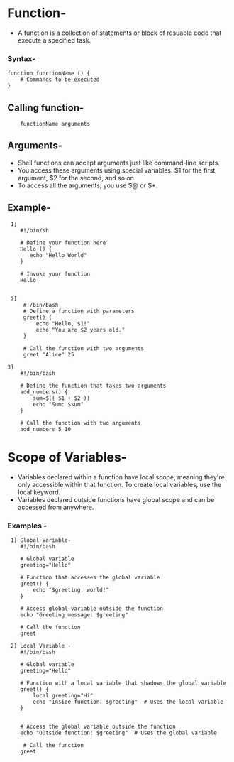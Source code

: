 # Function-
- A function is a collection of statements or block of resuable code that execute a specified task.

### Syntax-
    function functionName () {  
        # Commands to be executed  
    }  

## Calling function-
        functionName arguments
## Arguments-
- Shell functions can accept arguments just like command-line scripts.
- You access these arguments using special variables: $1 for the first argument, $2 for the second, and so on.
- To access all the arguments, you use $@ or $*.

## Example-
     1]
        #!/bin/sh

        # Define your function here
        Hello () {
           echo "Hello World"
        }
        
        # Invoke your function
        Hello


     2]   
         #!/bin/bash
         # Define a function with parameters
         greet() {
             echo "Hello, $1!"
             echo "You are $2 years old."
         }
    
         # Call the function with two arguments
         greet "Alice" 25

    3] 
        #!/bin/bash
    
        # Define the function that takes two arguments
        add_numbers() {
            sum=$(( $1 + $2 ))
            echo "Sum: $sum"
        }
        
        # Call the function with two arguments
        add_numbers 5 10


# Scope of Variables-
- Variables declared within a function have local scope, meaning they're only accessible within that function. To create local variables, use the local keyword. 
- Variables declared outside functions have global scope and can be accessed from anywhere.

### Examples -
     1] Global Variable-
        #!/bin/bash

        # Global variable
        greeting="Hello"
        
        # Function that accesses the global variable
        greet() {
            echo "$greeting, world!"
        }
        
        # Access global variable outside the function
        echo "Greeting message: $greeting"
        
        # Call the function
        greet
        
     2] Local Variable -
        #!/bin/bash

        # Global variable
        greeting="Hello"
        
        # Function with a local variable that shadows the global variable
        greet() {
            local greeting="Hi"
            echo "Inside function: $greeting"  # Uses the local variable
        }
        
        
        # Access the global variable outside the function
        echo "Outside function: $greeting"  # Uses the global variable
        
         # Call the function
        greet
